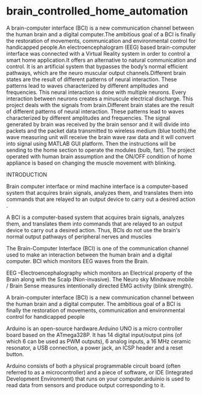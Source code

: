 # brain_controlled_home_automation
A brain-computer interface (BCI) is a new communication channel between the human brain and a digital computer.The ambitious goal of a BCI is finally the restoration of movements, communication and environmental control for handicapped people.An electroencephalogram (EEG) based brain-computer interface was connected with a Virtual Reality system in order to control a smart home application.It offers an alternative to natural communication and control. It is an artificial system that bypasses the body’s normal efficient pathways, which are the neuro muscular output channels.Different brain states are the result of different patterns of neural interaction. These patterns lead to waves characterized by different amplitudes and frequencies. This neural interaction is done with multiple neurons. Every interaction between neurons creates a minuscule electrical discharge. This project deals with the signals from brain.Different brain states are the result of different patterns of neural interaction. These patterns lead to waves characterized by different amplitudes and frequencies. The signal generated by brain was received by the brain sensor and it will divide into packets and the packet data transmitted to wireless medium (blue tooth).the wave measuring unit will receive the brain wave raw data and it will convert into signal using MATLAB GUI platform. Then the instructions will be sending to the home section to operate the modules (bulb, fan). The project operated with human brain assumption and the ON/OFF condition of home appliance is based on changing the muscle movement with blinking.

INTRODUCTION

Brain computer interface or mind machine interface is a computer-based system that acquires brain signals, analyzes them, and translates them into commands that are relayed to an output device to carry out a desired action .

A BCI is a computer-based system that acquires brain signals, analyzes them, and translates them into commands that are relayed to an output device to carry out a desired action. Thus, BCIs do not use the brain's normal output pathways of peripheral nerves and muscles

The Brain-Computer Interface (BCI) is one of the communication channel used to make an interaction between the human brain and a digital computer. BCI which monitors EEG waves from the Brain.

EEG –Electroencephalography which monitors an Electrical property of the Brain along with the Scalp (Non-invasive). The Neuro sky Mindwave mobile / Brain Sense measures intentionally directed EMG activity (blink strength).

A brain-computer interface (BCI) is a new communication channel between the human brain and a digital computer. The ambitious goal of a BCI is finally the restoration of movements, communication and environmental control for handicapped people

Arduino is an open-source hardware.Arduino UNO is a micro controller board based on the ATmega328P. It has 14 digital input/output pins (of which 6 can be used as PWM outputs), 6 analog inputs, a 16 MHz ceramic resonator, a USB connection, a power jack, an ICSP header and a reset button.

Arduino consists of both a physical programmable circuit board (often referred to as a microcontroller) and a piece of software, or IDE (Integrated Development Environment) that runs on your computer.arduinio is used to read data from sensors and produce output corresponding to it.
